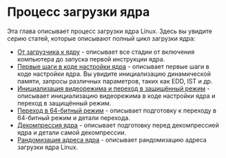 # Процесс загрузки ядра

Эта глава описывает процесс загрузки ядра Linux.
Здесь вы увидите серию статей, которые описывают полный цикл загрузки ядра:

* [От загрузчика к ядру](linux-bootstrap-1.md) - описывает все стадии от включения компьютера до запуска первой инструкции ядра.
* [Первые шаги в коде настройки ядра](linux-bootstrap-2.md) - описывает первые шаги в коде настройки ядра. Вы увидите инициализацию динамической памяти, запросы различных параметров, таких как EDD, IST и др.
* [Инициализация видеорежима и переход в защищённый режим](linux-bootstrap-3.md) - описывает инициализацию видеорежима в коде настройки ядра и переход в защищённый режим.
* [Переход в 64-битный режим](linux-bootstrap-4.md) - описывает подготовку к переходу в 64-битный режим и детали перехода.
* [Декомпрессия ядра](linux-bootstrap-5.md) - описывает подготовку перед декомпрессией ядра и детали самой декомпрессии.
* [Рандомизация адреса ядра](linux-bootstrap-6.md) - описывает рандомизацию адреса загрузки ядра Linux.
